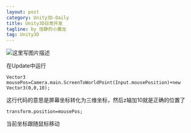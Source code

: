 ```yaml
---
layout: post
category: Unity3D-Daily
title: Unity3D日常开发
tagline: by 恬静的小魔龙
tag: Unity3D
---
```


![这里写图片描述](http://img.blog.csdn.net/20180103145045390?watermark/2/text/aHR0cDovL2Jsb2cuY3Nkbi5uZXQvcTc2NDQyNDU2Nw==/font/5a6L5L2T/fontsize/400/fill/I0JBQkFCMA==/dissolve/70/gravity/SouthEast)


在Update中运行

```
Vector3 mousePos=Camera.main.ScreenToWorldPoint(Input.mousePosition)+new Vector3(0,0,10);
```
这行代码的意思是屏幕坐标转化为三维坐标，然后z轴加10就是正确的位置了

```
transform.position=mousePos;
```
当前坐标跟随鼠标移动